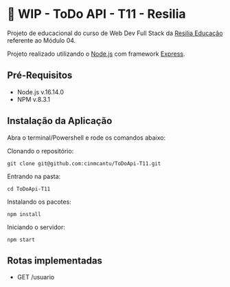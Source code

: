 # :construction: WIP - ToDo API - T11 - Resilia

Projeto de educacional do curso de Web Dev Full Stack da [Resilia Educação](https://www.resilia.com.br/) referente ao Módulo 04.

Projeto realizado utilizando o [Node.js](https://nodejs.org/en/) com framework [Express](https://expressjs.com/).

## Pré-Requisitos

* Node.js  v.16.14.0
* NPM v.8.3.1

## Instalação da Aplicação

Abra o terminal/Powershell e rode os comandos abaixo:

Clonando o repositório:
```
git clone git@github.com:cinmcantu/ToDoApi-T11.git
```
Entrando na pasta:
```
cd ToDoApi-T11
```

Instalando os pacotes:
```
npm install
```

Iniciando o servidor:
```
npm start
```

## Rotas implementadas

 * GET /usuario 

